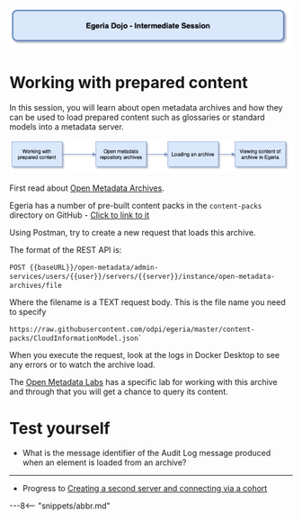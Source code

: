 <!-- SPDX-License-Identifier: CC-BY-4.0 -->
<!-- Copyright Contributors to the ODPi Egeria project 2020. -->

![Blue - Intermediate sessions](egeria-dojo-session-coding-blue-intermediate-session.png)

# Working with prepared content

In this session, you will learn about open metadata archives and how they can be used to
load prepared content such as glossaries or standard models into a metadata server.

![Archives Content](egeria-dojo-day-1-3-2-3-working-with-archives.png)

First read about [Open Metadata Archives](/egeria-docs/concepts/open-metadata-archive).

Egeria has a number of pre-built content packs in the `content-packs` directory on
GitHub - [Click to link to it](https://github.com/odpi/egeria/tree/master/content-packs)

Using Postman, try to create a new request that loads this archive.

The format of the REST API is:

```
POST {{baseURL}}/open-metadata/admin-services/users/{{user}}/servers/{{server}}/instance/open-metadata-archives/file
```
Where the filename is a TEXT request body.  This is the file name you need to specify
```
https://raw.githubusercontent.com/odpi/egeria/master/content-packs/CloudInformationModel.json`
```
When you execute the request, look at the logs in Docker Desktop to see any errors or to watch the
archive load.

The [Open Metadata Labs](/egeria-docs/education/open-metadata-labs/overview) has a specific lab for working with this archive
and through that you will get a chance to query its content.

# Test yourself

* What is the message identifier of the Audit Log message produced when an element is loaded from an archive?

----
* Progress to [Creating a second server and connecting via a cohort](egeria-dojo-day-1-3-2-4-second-server.md)


---8<-- "snippets/abbr.md"